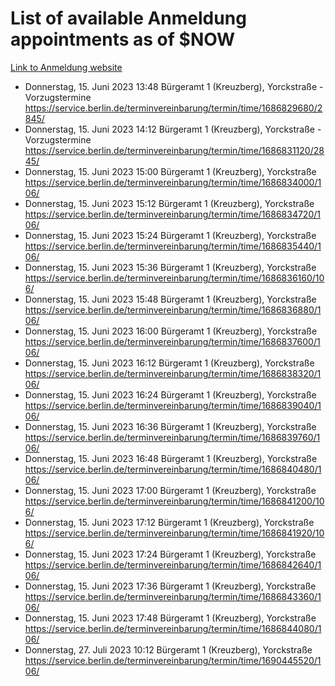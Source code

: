 # List of available Anmeldung appointments as of $NOW
[Link to Anmeldung website](https://service.berlin.de/terminvereinbarung/termin/tag.php?termin=1&anliegen[]=120686&dienstleisterlist=122210,122217,327316,122219,327312,122227,327314,122231,327346,122243,327348,122254,122252,329742,122260,329745,122262,329748,122271,327278,122273,327274,122277,327276,330436,122280,327294,122282,327290,122284,327292,122291,327270,122285,327266,122286,327264,122296,327268,150230,329760,122297,327286,122294,327284,122312,329763,122314,329775,122304,327330,122311,327334,122309,327332,317869,122281,327352,122279,329772,122283,122276,327324,122274,327326,122267,329766,122246,327318,122251,327320,122257,327322,122208,327298,122226,327300&herkunft=http%3A%2F%2Fservice.berlin.de%2Fdienstleistung%2F120686%2F)
- Donnerstag, 15. Juni 2023 13:48 Bürgeramt 1 (Kreuzberg), Yorckstraße - Vorzugstermine https://service.berlin.de/terminvereinbarung/termin/time/1686829680/2845/
- Donnerstag, 15. Juni 2023 14:12 Bürgeramt 1 (Kreuzberg), Yorckstraße - Vorzugstermine https://service.berlin.de/terminvereinbarung/termin/time/1686831120/2845/
- Donnerstag, 15. Juni 2023 15:00 Bürgeramt 1 (Kreuzberg), Yorckstraße https://service.berlin.de/terminvereinbarung/termin/time/1686834000/106/
- Donnerstag, 15. Juni 2023 15:12 Bürgeramt 1 (Kreuzberg), Yorckstraße https://service.berlin.de/terminvereinbarung/termin/time/1686834720/106/
- Donnerstag, 15. Juni 2023 15:24 Bürgeramt 1 (Kreuzberg), Yorckstraße https://service.berlin.de/terminvereinbarung/termin/time/1686835440/106/
- Donnerstag, 15. Juni 2023 15:36 Bürgeramt 1 (Kreuzberg), Yorckstraße https://service.berlin.de/terminvereinbarung/termin/time/1686836160/106/
- Donnerstag, 15. Juni 2023 15:48 Bürgeramt 1 (Kreuzberg), Yorckstraße https://service.berlin.de/terminvereinbarung/termin/time/1686836880/106/
- Donnerstag, 15. Juni 2023 16:00 Bürgeramt 1 (Kreuzberg), Yorckstraße https://service.berlin.de/terminvereinbarung/termin/time/1686837600/106/
- Donnerstag, 15. Juni 2023 16:12 Bürgeramt 1 (Kreuzberg), Yorckstraße https://service.berlin.de/terminvereinbarung/termin/time/1686838320/106/
- Donnerstag, 15. Juni 2023 16:24 Bürgeramt 1 (Kreuzberg), Yorckstraße https://service.berlin.de/terminvereinbarung/termin/time/1686839040/106/
- Donnerstag, 15. Juni 2023 16:36 Bürgeramt 1 (Kreuzberg), Yorckstraße https://service.berlin.de/terminvereinbarung/termin/time/1686839760/106/
- Donnerstag, 15. Juni 2023 16:48 Bürgeramt 1 (Kreuzberg), Yorckstraße https://service.berlin.de/terminvereinbarung/termin/time/1686840480/106/
- Donnerstag, 15. Juni 2023 17:00 Bürgeramt 1 (Kreuzberg), Yorckstraße https://service.berlin.de/terminvereinbarung/termin/time/1686841200/106/
- Donnerstag, 15. Juni 2023 17:12 Bürgeramt 1 (Kreuzberg), Yorckstraße https://service.berlin.de/terminvereinbarung/termin/time/1686841920/106/
- Donnerstag, 15. Juni 2023 17:24 Bürgeramt 1 (Kreuzberg), Yorckstraße https://service.berlin.de/terminvereinbarung/termin/time/1686842640/106/
- Donnerstag, 15. Juni 2023 17:36 Bürgeramt 1 (Kreuzberg), Yorckstraße https://service.berlin.de/terminvereinbarung/termin/time/1686843360/106/
- Donnerstag, 15. Juni 2023 17:48 Bürgeramt 1 (Kreuzberg), Yorckstraße https://service.berlin.de/terminvereinbarung/termin/time/1686844080/106/
- Donnerstag, 27. Juli 2023 10:12 Bürgeramt 1 (Kreuzberg), Yorckstraße https://service.berlin.de/terminvereinbarung/termin/time/1690445520/106/
